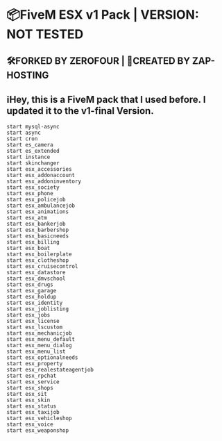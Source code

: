 # 📦FiveM ESX v1 Pack | VERSION: NOT TESTED
## 🛠️FORKED BY ZEROFOUR | 👑CREATED BY ZAP-HOSTING

## ℹ️Hey, this is a FiveM pack that I used before. I updated it to the v1-final Version.

```
start mysql-async
start async
start cron
start es_camera
start es_extended
start instance
start skinchanger
start esx_accessories
start esx_addonaccount
start esx_addoninventory
start esx_society
start esx_phone
start esx_policejob
start esx_ambulancejob
start esx_animations
start esx_atm
start esx_bankerjob
start esx_barbershop
start esx_basicneeds
start esx_billing
start esx_boat
start esx_boilerplate
start esx_clotheshop
start esx_cruisecontrol
start esx_datastore
start esx_dmvschool
start esx_drugs
start esx_garage
start esx_holdup
start esx_identity
start esx_joblisting
start esx_jobs
start esx_license
start esx_lscustom
start esx_mechanicjob
start esx_menu_default
start esx_menu_dialog
start esx_menu_list
start esx_optionalneeds
start esx_property
start esx_realestateagentjob
start esx_rpchat
start esx_service
start esx_shops
start esx_sit
start esx_skin
start esx_status
start esx_taxijob
start esx_vehicleshop
start esx_voice
start esx_weaponshop
```
